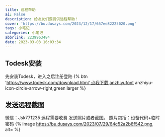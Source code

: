 ```yaml
---
title: 远程帮助
ai: False
description: 给友友们要提供远程帮助！
cover: 'https://bu.dusays.com/2023/12/17/657ee82225020.png'
tags: 小笔记
categories: 小笔记
abbrlink: 2239963484
date: 2023-03-03 16:03:34
---
```

## Todesk安装
先安装Todesk，进入之后注册登陆
{% btn 'https://www.todesk.com/download.html',点我下载,anzhiyufont anzhiyu-icon-circle-arrow-right,green larger %}
## 发送远程截图
微信：Jsk771235 远程需要收费
发送照片或者截图。
照片包括：设备代码+临时密码
{% image https://bu.dusays.com/2023/07/29/64c52a2b6f542.png, alt= %}
